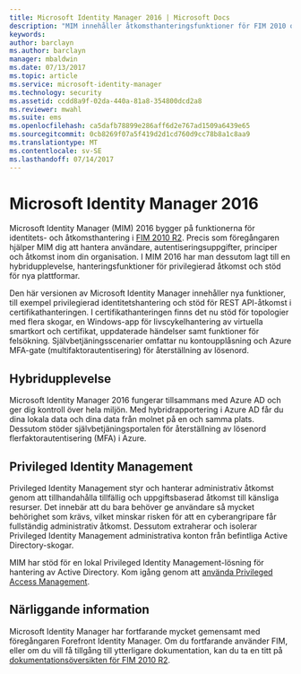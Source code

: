 ```yaml
---
title: Microsoft Identity Manager 2016 | Microsoft Docs
description: "MIM innehåller åtkomsthanteringsfunktioner för FIM 2010 och hjälper dig att hantera användare, autentiseringsuppgifter, principer och åtkomst i din organisation."
keywords: 
author: barclayn
ms.author: barclayn
manager: mbaldwin
ms.date: 07/13/2017
ms.topic: article
ms.service: microsoft-identity-manager
ms.technology: security
ms.assetid: ccdd8a9f-02da-440a-81a8-354800dcd2a8
ms.reviewer: mwahl
ms.suite: ems
ms.openlocfilehash: ca5dafb78899e286aff6d2e767ad1509a6439e65
ms.sourcegitcommit: 0cb8269f07a5f419d2d1cd760d9cc78b8a1c8aa9
ms.translationtype: MT
ms.contentlocale: sv-SE
ms.lasthandoff: 07/14/2017
---
```

# <a name="microsoft-identity-manager-2016"></a>Microsoft Identity Manager 2016
Microsoft Identity Manager (MIM) 2016 bygger på funktionerna för identitets- och åtkomsthantering i [FIM 2010 R2](https://technet.microsoft.com/library/jj133885.aspx). Precis som föregångaren hjälper MIM dig att hantera användare, autentiseringsuppgifter, principer och åtkomst inom din organisation.  I MIM 2016 har man dessutom lagt till en hybridupplevelse, hanteringsfunktioner för privilegierad åtkomst och stöd för nya plattformar.

Den här versionen av Microsoft Identity Manager innehåller nya funktioner, till exempel privilegierad identitetshantering och stöd för REST API-åtkomst i certifikathanteringen. I certifikathanteringen finns det nu stöd för topologier med flera skogar, en Windows-app för livscykelhantering av virtuella smartkort och certifikat, uppdaterade händelser samt funktioner för felsökning. Självbetjäningsscenarier omfattar nu kontoupplåsning och Azure MFA-gate (multifaktorautentisering) för återställning av lösenord.

## <a name="hybrid-experience"></a>Hybridupplevelse
Microsoft Identity Manager 2016 fungerar tillsammans med Azure AD och ger dig kontroll över hela miljön. Med hybridrapportering i Azure AD får du dina lokala data och dina data från molnet på en och samma plats. Dessutom stöder självbetjäningsportalen för återställning av lösenord flerfaktorautentisering (MFA) i Azure.

## <a name="privileged-identity-management"></a>Privileged Identity Management
Privileged Identity Management styr och hanterar administrativ åtkomst genom att tillhandahålla tillfällig och uppgiftsbaserad åtkomst till känsliga resurser. Det innebär att du bara behöver ge användare så mycket behörighet som krävs, vilket minskar risken för att en cyberangripare får fullständig administrativ åtkomst. Dessutom extraherar och isolerar Privileged Identity Management administrativa konton från befintliga Active Directory-skogar.

MIM har stöd för en lokal Privileged Identity Management-lösning för hantering av Active Directory. Kom igång genom att [använda Privileged Access Management](./pam/privileged-identity-management-for-active-directory-domain-services.md).

## <a name="related-topics"></a>Närliggande information
Microsoft Identity Manager har fortfarande mycket gemensamt med föregångaren Forefront Identity Manager. Om du fortfarande använder FIM, eller om du vill få tillgång till ytterligare dokumentation, kan du ta en titt på [dokumentationsöversikten för FIM 2010 R2](https://technet.microsoft.com/library/jj133885.aspx).
